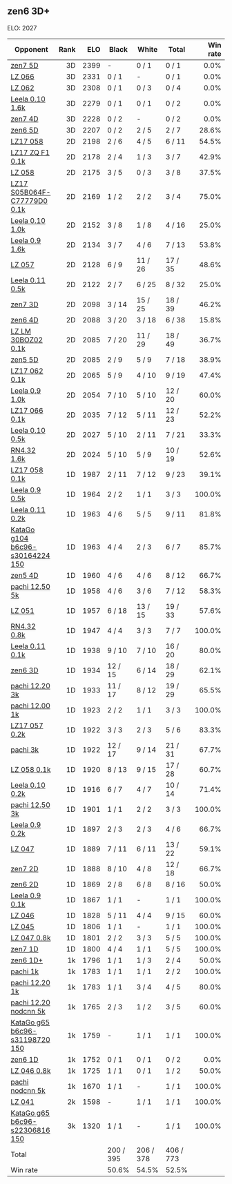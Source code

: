 ## zen6 3D+ ##

ELO: 2027

Opponent | Rank | ELO | Black | White | Total | Win rate
---------|-----:|----:|-------|-------|-------|-------:
[zen7 5D](zen7%205D.md) | 3D | 2399 | - | 0 / 1 | 0 / 1 | 0.0%
[LZ 066](LZ%20066.md) | 3D | 2331 | 0 / 1 | - | 0 / 1 | 0.0%
[LZ 062](LZ%20062.md) | 3D | 2308 | 0 / 1 | 0 / 3 | 0 / 4 | 0.0%
[Leela 0.10 1.6k](Leela%200.10%201.6k.md) | 3D | 2279 | 0 / 1 | 0 / 1 | 0 / 2 | 0.0%
[zen7 4D](zen7%204D.md) | 3D | 2228 | 0 / 2 | - | 0 / 2 | 0.0%
[zen6 5D](zen6%205D.md) | 3D | 2207 | 0 / 2 | 2 / 5 | 2 / 7 | 28.6%
[LZ17 058](LZ17%20058.md) | 2D | 2198 | 2 / 6 | 4 / 5 | 6 / 11 | 54.5%
[LZ17 ZQ F1 0.1k](LZ17%20ZQ%20F1%200.1k.md) | 2D | 2178 | 2 / 4 | 1 / 3 | 3 / 7 | 42.9%
[LZ 058](LZ%20058.md) | 2D | 2175 | 3 / 5 | 0 / 3 | 3 / 8 | 37.5%
[LZ17 S05B064F-C77779D0 0.1k](LZ17%20S05B064F-C77779D0%200.1k.md) | 2D | 2169 | 1 / 2 | 2 / 2 | 3 / 4 | 75.0%
[Leela 0.10 1.0k](Leela%200.10%201.0k.md) | 2D | 2152 | 3 / 8 | 1 / 8 | 4 / 16 | 25.0%
[Leela 0.9 1.6k](Leela%200.9%201.6k.md) | 2D | 2134 | 3 / 7 | 4 / 6 | 7 / 13 | 53.8%
[LZ 057](LZ%20057.md) | 2D | 2128 | 6 / 9 | 11 / 26 | 17 / 35 | 48.6%
[Leela 0.11 0.5k](Leela%200.11%200.5k.md) | 2D | 2122 | 2 / 7 | 6 / 25 | 8 / 32 | 25.0%
[zen7 3D](zen7%203D.md) | 2D | 2098 | 3 / 14 | 15 / 25 | 18 / 39 | 46.2%
[zen6 4D](zen6%204D.md) | 2D | 2088 | 3 / 20 | 3 / 18 | 6 / 38 | 15.8%
[LZ LM 30BOZ02 0.1k](LZ%20LM%2030BOZ02%200.1k.md) | 2D | 2085 | 7 / 20 | 11 / 29 | 18 / 49 | 36.7%
[zen5 5D](zen5%205D.md) | 2D | 2085 | 2 / 9 | 5 / 9 | 7 / 18 | 38.9%
[LZ17 062 0.1k](LZ17%20062%200.1k.md) | 2D | 2065 | 5 / 9 | 4 / 10 | 9 / 19 | 47.4%
[Leela 0.9 1.0k](Leela%200.9%201.0k.md) | 2D | 2054 | 7 / 10 | 5 / 10 | 12 / 20 | 60.0%
[LZ17 066 0.1k](LZ17%20066%200.1k.md) | 2D | 2035 | 7 / 12 | 5 / 11 | 12 / 23 | 52.2%
[Leela 0.10 0.5k](Leela%200.10%200.5k.md) | 2D | 2027 | 5 / 10 | 2 / 11 | 7 / 21 | 33.3%
[RN4.32 1.6k](RN4.32%201.6k.md) | 2D | 2024 | 5 / 10 | 5 / 9 | 10 / 19 | 52.6%
[LZ17 058 0.1k](LZ17%20058%200.1k.md) | 1D | 1987 | 2 / 11 | 7 / 12 | 9 / 23 | 39.1%
[Leela 0.9 0.5k](Leela%200.9%200.5k.md) | 1D | 1964 | 2 / 2 | 1 / 1 | 3 / 3 | 100.0%
[Leela 0.11 0.2k](Leela%200.11%200.2k.md) | 1D | 1963 | 4 / 6 | 5 / 5 | 9 / 11 | 81.8%
[KataGo g104 b6c96-s30164224 150](KataGo%20g104%20b6c96-s30164224%20150.md) | 1D | 1963 | 4 / 4 | 2 / 3 | 6 / 7 | 85.7%
[zen5 4D](zen5%204D.md) | 1D | 1960 | 4 / 6 | 4 / 6 | 8 / 12 | 66.7%
[pachi 12.50 5k](pachi%2012.50%205k.md) | 1D | 1958 | 4 / 6 | 3 / 6 | 7 / 12 | 58.3%
[LZ 051](LZ%20051.md) | 1D | 1957 | 6 / 18 | 13 / 15 | 19 / 33 | 57.6%
[RN4.32 0.8k](RN4.32%200.8k.md) | 1D | 1947 | 4 / 4 | 3 / 3 | 7 / 7 | 100.0%
[Leela 0.11 0.1k](Leela%200.11%200.1k.md) | 1D | 1938 | 9 / 10 | 7 / 10 | 16 / 20 | 80.0%
[zen6 3D](zen6%203D.md) | 1D | 1934 | 12 / 15 | 6 / 14 | 18 / 29 | 62.1%
[pachi 12.20 3k](pachi%2012.20%203k.md) | 1D | 1933 | 11 / 17 | 8 / 12 | 19 / 29 | 65.5%
[pachi 12.00 1k](pachi%2012.00%201k.md) | 1D | 1923 | 2 / 2 | 1 / 1 | 3 / 3 | 100.0%
[LZ17 057 0.2k](LZ17%20057%200.2k.md) | 1D | 1922 | 3 / 3 | 2 / 3 | 5 / 6 | 83.3%
[pachi 3k](pachi%203k.md) | 1D | 1922 | 12 / 17 | 9 / 14 | 21 / 31 | 67.7%
[LZ 058 0.1k](LZ%20058%200.1k.md) | 1D | 1920 | 8 / 13 | 9 / 15 | 17 / 28 | 60.7%
[Leela 0.10 0.2k](Leela%200.10%200.2k.md) | 1D | 1916 | 6 / 7 | 4 / 7 | 10 / 14 | 71.4%
[pachi 12.50 3k](pachi%2012.50%203k.md) | 1D | 1901 | 1 / 1 | 2 / 2 | 3 / 3 | 100.0%
[Leela 0.9 0.2k](Leela%200.9%200.2k.md) | 1D | 1897 | 2 / 3 | 2 / 3 | 4 / 6 | 66.7%
[LZ 047](LZ%20047.md) | 1D | 1889 | 7 / 11 | 6 / 11 | 13 / 22 | 59.1%
[zen7 2D](zen7%202D.md) | 1D | 1888 | 8 / 10 | 4 / 8 | 12 / 18 | 66.7%
[zen6 2D](zen6%202D.md) | 1D | 1869 | 2 / 8 | 6 / 8 | 8 / 16 | 50.0%
[Leela 0.9 0.1k](Leela%200.9%200.1k.md) | 1D | 1867 | 1 / 1 | - | 1 / 1 | 100.0%
[LZ 046](LZ%20046.md) | 1D | 1828 | 5 / 11 | 4 / 4 | 9 / 15 | 60.0%
[LZ 045](LZ%20045.md) | 1D | 1806 | 1 / 1 | - | 1 / 1 | 100.0%
[LZ 047 0.8k](LZ%20047%200.8k.md) | 1D | 1801 | 2 / 2 | 3 / 3 | 5 / 5 | 100.0%
[zen7 1D](zen7%201D.md) | 1D | 1800 | 4 / 4 | 1 / 1 | 5 / 5 | 100.0%
[zen6 1D+](zen6%201D+.md) | 1k | 1796 | 1 / 1 | 1 / 3 | 2 / 4 | 50.0%
[pachi 1k](pachi%201k.md) | 1k | 1783 | 1 / 1 | 1 / 1 | 2 / 2 | 100.0%
[pachi 12.20 1k](pachi%2012.20%201k.md) | 1k | 1783 | 1 / 1 | 3 / 4 | 4 / 5 | 80.0%
[pachi 12.20 nodcnn 5k](pachi%2012.20%20nodcnn%205k.md) | 1k | 1765 | 2 / 3 | 1 / 2 | 3 / 5 | 60.0%
[KataGo g65 b6c96-s31198720 150](KataGo%20g65%20b6c96-s31198720%20150.md) | 1k | 1759 | - | 1 / 1 | 1 / 1 | 100.0%
[zen6 1D](zen6%201D.md) | 1k | 1752 | 0 / 1 | 0 / 1 | 0 / 2 | 0.0%
[LZ 046 0.8k](LZ%20046%200.8k.md) | 1k | 1725 | 1 / 1 | 0 / 1 | 1 / 2 | 50.0%
[pachi nodcnn 5k](pachi%20nodcnn%205k.md) | 1k | 1670 | 1 / 1 | - | 1 / 1 | 100.0%
[LZ 041](LZ%20041.md) | 2k | 1598 | - | 1 / 1 | 1 / 1 | 100.0%
[KataGo g65 b6c96-s22306816 150](KataGo%20g65%20b6c96-s22306816%20150.md) | 3k | 1320 | 1 / 1 | - | 1 / 1 | 100.0%
Total | | | 200 / 395 | 206 / 378 | 406 / 773 | 
Win rate| | | 50.6% | 54.5% | 52.5% | 
